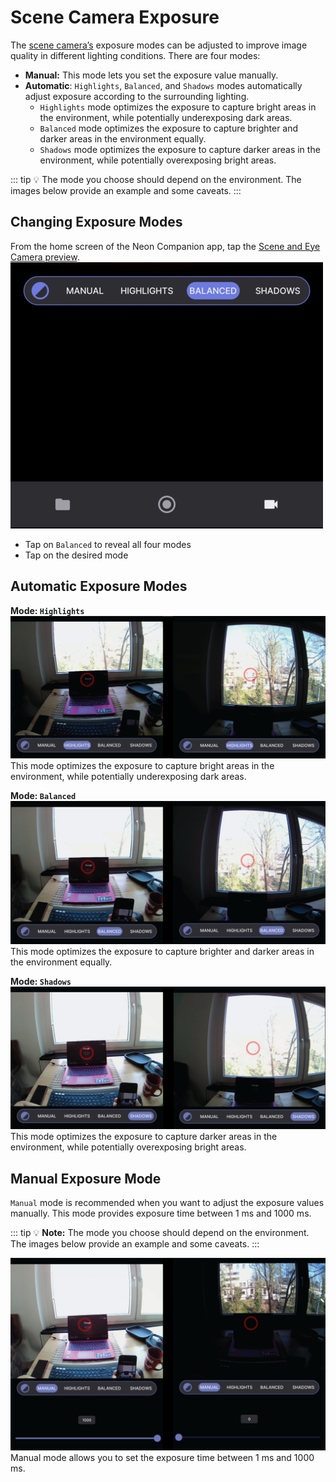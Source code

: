 # Scene Camera Exposure
The [scene camera’s](https://docs.pupil-labs.com/neon/data-collection/data-streams/#scene-video) exposure modes can be adjusted to improve image quality in different lighting conditions. There are four modes:

- **Manual:** This mode lets you set the exposure value manually.
- **Automatic**: `Highlights`, `Balanced`, and `Shadows` modes automatically adjust exposure according to the surrounding lighting.
    - `Highlights` mode optimizes the exposure to capture bright areas in the environment, while potentially underexposing dark areas.
    - `Balanced` mode optimizes the exposure to capture brighter and darker areas in the environment equally.
    - `Shadows` mode optimizes the exposure to capture darker areas in the environment, while potentially overexposing bright areas.

::: tip 💡
The mode you choose should depend on the environment. The images below provide an example and some caveats.
:::

## Changing Exposure Modes

From the home screen of the Neon Companion app, tap the [Scene and Eye Camera preview](https://docs.pupil-labs.com/neon/data-collection/first-recording/#_4-open-the-live-preview). ![Scene Exposure UI](UI_small.webp)

- Tap on `Balanced` to reveal all four modes 
- Tap on the desired mode

## Automatic Exposure Modes

**Mode: `Highlights`**
![This mode optimizes the exposure to capture bright areas in the environment, while potentially underexposing dark areas.](Highlight.webp)
This mode optimizes the exposure to capture bright areas in the environment, while potentially underexposing dark areas.

**Mode: `Balanced`**
![This mode optimizes the exposure to capture brighter and darker areas in the environment equally.](./Balance.webp)
This mode optimizes the exposure to capture brighter and darker areas in the environment equally.

**Mode: `Shadows`**
![This mode optimizes the exposure to capture darker areas in the environment, while potentially overexposing bright areas.](Shadow.webp)
This mode optimizes the exposure to capture darker areas in the environment, while potentially overexposing bright areas.

## Manual Exposure Mode

`Manual` mode is recommended when you want to adjust the exposure values manually. This mode provides exposure time between 1 ms and 1000 ms.

::: tip 💡
**Note:** The mode you choose should depend on the environment. The images below provide an example and some caveats.
:::

![Manual mode allows you to set the exposure time between 1 ms and 1000 ms.](Manual.webp)
Manual mode allows you to set the exposure time between 1 ms and 1000 ms.